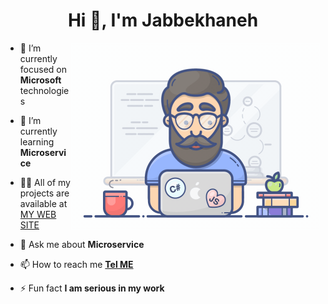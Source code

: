 
<h1 align="center">Hi 👋, I'm Jabbekhaneh</h1>



<img align="right" alt="jabbekhaneh github" width="400" src="https://github.com/jabbekhaneh/Files/blob/main/images/code-coffee.gif">



- 🔭 I’m currently focused on **Microsoft** technologies

- 🌱 I’m currently learning **Microservice**

- 👨‍💻 All of my projects are available at [MY WEB SITE](http://liemo.ir/)

- 💬 Ask me about **Microservice**

- 📫 How to reach me **[Tel ME](https://telegram.me/jabbekhaneh)**

- ⚡ Fun fact **I am serious in my work**











